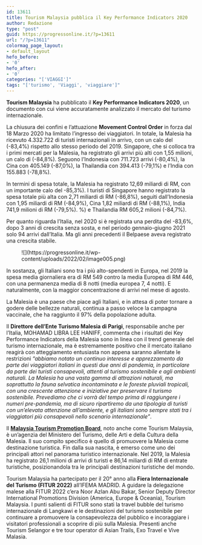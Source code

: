 ```yaml
---
id: 13611
title: Tourism Malaysia pubblica il Key Performance Indicators 2020
author: Redazione
type: "post"
guid: https://progressonline.it/?p=13611
url: "/?p=13611"
colormag_page_layout:
- default_layout
hefo_before:
- '0'
hefo_after:
- '0'
categories: "['VIAGGI']"
tags: "['turismo', 'Viaggi', 'viaggiare']"
---
```


**Tourism Malaysia** ha pubblicato il **Key Performance Indicators 2020**, un documento con cui viene accuratamente analizzato il mercato del turismo internazionale.

La chiusura dei confini e l’attuazione **Movement Control Order** in forza dal 18 Marzo 2020 ha limitato l’ingresso dei viaggiatori. In totale, la Malesia ha ricevuto 4.332.722 di turisti internazionali in arrivo, con un calo del (-83,4%) rispetto allo stesso periodo del 2019. Singapore, che si colloca tra i primi mercati per la Malesia, ha registrato gli arrivi più alti con 1,55 milioni, un calo di (-84,8%). Seguono l’Indonesia con 711.723 arrivi (-80,4%), la Cina con 405.149 (-87,0%), la Thailandia con 394.413 (-79,1%) e l’India con 155.883 (-78,8%).

In termini di spesa totale, la Malesia ha registrato 12,69 miliardi di RM, con un importante calo del -85,3%). I turisti di Singapore hanno registrato la spesa totale più alta con 2,71 miliardi di RM (-86,8%), seguiti dall’Indonesia con 1,95 miliardi di RM (-84,9%), Cina 1,82 miliardi di RM (-88,1%), India 741,9 milioni di RM (-79,5%). %) e Thailandia RM 605,2 milioni (-84,7%).

Per quanto riguarda l’Italia, nel 2020 si è registrata una perdita del -83,6%, dopo 3 anni di crescita senza sosta, e nel periodo gennaio-giugno 2021 solo 94 arrivi dall’Italia. Ma gli anni precedenti il Belpaese aveva registrato una crescita stabile.

<div class="wp-block-image"><figure class="alignleft size-full is-resized">![](https://progressonline.it/wp-content/uploads/2022/02/image005.png)</figure></div>In sostanza, gli Italiani sono tra i più alto-spendenti in Europa, nel 2019 la spesa media giornaliera era di RM 549 contro la media Europea di RM 446, con una permanenza media di 8 notti (media europea 7, 4 notti). E naturalmente, con la maggior concentrazione di arrivi nel mese di agosto.

La Malesia è una paese che piace agli Italiani, e in attesa di poter tornare a godere delle bellezze naturali, continua a passo veloce la campagna vaccinale, che ha raggiunto il 97% della popolazione adulta.

Il **Direttore dell’Ente Turismo Malesia di Parigi**, responsabile anche per l’Italia, MOHAMAD LIBRA LEE HANIFF, commenta che i risultati dei Key Performance Indicators della Malesia sono in linea con il trend generale del turismo internazionale, ma è estremamente positivo che il mercato italiano reagirà con atteggiamento entusiasta non appena saranno allentate le restrizioni *“abbiamo notato un continuo interesse e apprezzamento da parte dei viaggiatori italiani in questi due anni di pandemia, in particolare da parte dei turisti consapevoli, attenti al turismo sostenibile e agli ambienti naturali. La Malesia ha una vasta gamma di attrazioni naturali, ma soprattutto la fauna selvatica incontaminata e le foreste pluviali tropicali, con una crescente attenzione e iniziative per preservare il turismo sostenibile. Prevediamo che ci vorrà del tempo prima di raggiungere i numeri pre-pandemia, ma di sicuro ripartiremo da una tipologia di turisti con un’elevata attenzione all’ambiente, e gli italiani sono sempre stati tra i viaggiatori più consapevoli nello scenario internazionale”*.

Il **[Malaysia Tourism Promotion Board](http://www.malaysia.travel)**, noto anche come Tourism Malaysia, è un’agenzia del Ministero del Turismo, delle Arti e della Cultura della Malesia. Il suo compito specifico è quello di promuovere la Malesia come destinazione turistica. Fin dalla sua nascita, è emerso come uno dei principali attori nel panorama turistico internazionale. Nel 2019, la Malesia ha registrato 26,1 milioni di arrivi di turisti e 86,14 miliardi di RM di entrate turistiche, posizionandola tra le principali destinazioni turistiche del mondo.

Tourism Malaysia ha partecipato per il 20° anno alla **Fiera Internazionale del Turismo (FITUR 2022)** all’IFEMA MADRID. A guidare la delegazione malese alla FITUR 2022 c’era Noor Azlan Abu Bakar, Senior Deputy Director International Promotions Division (America, Europe &amp; Oceania), Tourism Malaysia. I punti salienti di FITUR sono stati la travel bubble del turismo internazionale di Langkawi e le destinazioni del turismo sostenibile per continuare a promuovere la consapevolezza del pubblico e incoraggiare i visitatori professionali a scoprire di più sulla Malesia. Presenti anche Tourism Selangor e tre tour operator di Asian Trails, Exo Travel e Vive Malasia.